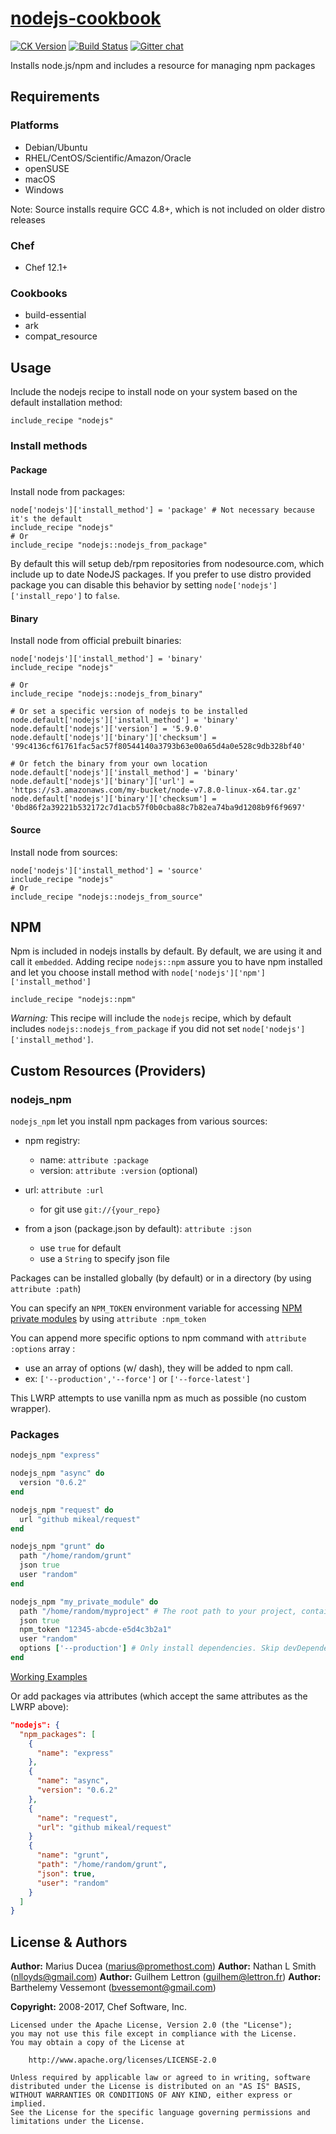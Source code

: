 # [nodejs-cookbook](https://github.com/redguide/nodejs)

[![CK Version](http://img.shields.io/cookbook/v/nodejs.svg?branch=master)](https://supermarket.chef.io/cookbooks/nodejs) [![Build Status](https://img.shields.io/travis/redguide/nodejs.svg)](https://travis-ci.org/redguide/nodejs) [![Gitter chat](https://badges.gitter.im/redguide/nodejs.svg)](https://gitter.im/redguide/nodejs)

Installs node.js/npm and includes a resource for managing npm packages

## Requirements

### Platforms

- Debian/Ubuntu
- RHEL/CentOS/Scientific/Amazon/Oracle
- openSUSE
- macOS
- Windows

Note: Source installs require GCC 4.8+, which is not included on older distro releases

### Chef

- Chef 12.1+

### Cookbooks

- build-essential
- ark
- compat_resource

## Usage

Include the nodejs recipe to install node on your system based on the default installation method:

```chef
include_recipe "nodejs"
```

### Install methods

#### Package

Install node from packages:

```chef
node['nodejs']['install_method'] = 'package' # Not necessary because it's the default
include_recipe "nodejs"
# Or
include_recipe "nodejs::nodejs_from_package"
```

By default this will setup deb/rpm repositories from nodesource.com, which include up to date NodeJS packages. If you prefer to use distro provided package you can disable this behavior by setting `node['nodejs']['install_repo']` to `false`.

#### Binary

Install node from official prebuilt binaries:

```chef
node['nodejs']['install_method'] = 'binary'
include_recipe "nodejs"

# Or
include_recipe "nodejs::nodejs_from_binary"

# Or set a specific version of nodejs to be installed
node.default['nodejs']['install_method'] = 'binary'
node.default['nodejs']['version'] = '5.9.0'
node.default['nodejs']['binary']['checksum'] = '99c4136cf61761fac5ac57f80544140a3793b63e00a65d4a0e528c9db328bf40'

# Or fetch the binary from your own location
node.default['nodejs']['install_method'] = 'binary'
node.default['nodejs']['binary']['url'] = 'https://s3.amazonaws.com/my-bucket/node-v7.8.0-linux-x64.tar.gz'
node.default['nodejs']['binary']['checksum'] = '0bd86f2a39221b532172c7d1acb57f0b0cba88c7b82ea74ba9d1208b9f6f9697'
```

#### Source

Install node from sources:

```chef
node['nodejs']['install_method'] = 'source'
include_recipe "nodejs"
# Or
include_recipe "nodejs::nodejs_from_source"
```

## NPM

Npm is included in nodejs installs by default. By default, we are using it and call it `embedded`. Adding recipe `nodejs::npm` assure you to have npm installed and let you choose install method with `node['nodejs']['npm']['install_method']`

```chef
include_recipe "nodejs::npm"
```

_Warning:_ This recipe will include the `nodejs` recipe, which by default includes `nodejs::nodejs_from_package` if you did not set `node['nodejs']['install_method']`.

## Custom Resources (Providers)

### nodejs_npm

`nodejs_npm` let you install npm packages from various sources:

- npm registry:

  - name: `attribute :package`
  - version: `attribute :version` (optional)

- url: `attribute :url`

  - for git use `git://{your_repo}`

- from a json (package.json by default): `attribute :json`

  - use `true` for default
  - use a `String` to specify json file

Packages can be installed globally (by default) or in a directory (by using `attribute :path`)

You can specify an `NPM_TOKEN` environment variable for accessing [NPM private modules](https://docs.npmjs.com/private-modules/intro) by using `attribute :npm_token`

You can append more specific options to npm command with `attribute :options` array :

- use an array of options (w/ dash), they will be added to npm call.
- ex: `['--production','--force']` or `['--force-latest']`

This LWRP attempts to use vanilla npm as much as possible (no custom wrapper).

### Packages

```ruby
nodejs_npm "express"

nodejs_npm "async" do
  version "0.6.2"
end

nodejs_npm "request" do
  url "github mikeal/request"
end

nodejs_npm "grunt" do
  path "/home/random/grunt"
  json true
  user "random"
end

nodejs_npm "my_private_module" do
  path "/home/random/myproject" # The root path to your project, containing a package.json file
  json true
  npm_token "12345-abcde-e5d4c3b2a1"
  user "random"
  options ['--production'] # Only install dependencies. Skip devDependencies
end
```

[Working Examples](test/cookbooks/nodejs_test/recipes/npm.rb)

Or add packages via attributes (which accept the same attributes as the LWRP above):

```json
"nodejs": {
  "npm_packages": [
    {
      "name": "express"
    },
    {
      "name": "async",
      "version": "0.6.2"
    },
    {
      "name": "request",
      "url": "github mikeal/request"
    }
    {
      "name": "grunt",
      "path": "/home/random/grunt",
      "json": true,
      "user": "random"
    }
  ]
}
```

## License & Authors

**Author:** Marius Ducea (marius@promethost.com) **Author:** Nathan L Smith (nlloyds@gmail.com) **Author:** Guilhem Lettron (guilhem@lettron.fr) **Author:** Barthelemy Vessemont (bvessemont@gmail.com)

**Copyright:** 2008-2017, Chef Software, Inc.

```
Licensed under the Apache License, Version 2.0 (the "License");
you may not use this file except in compliance with the License.
You may obtain a copy of the License at

    http://www.apache.org/licenses/LICENSE-2.0

Unless required by applicable law or agreed to in writing, software
distributed under the License is distributed on an "AS IS" BASIS,
WITHOUT WARRANTIES OR CONDITIONS OF ANY KIND, either express or implied.
See the License for the specific language governing permissions and
limitations under the License.
```
